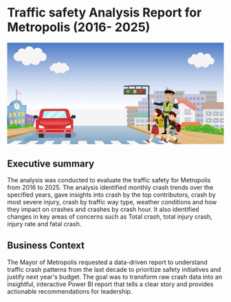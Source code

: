 # Traffic safety Analysis Report for Metropolis (2016- 2025)
![traffic-header](traffic-header.jpg)

## Executive summary
The analysis was conducted to evaluate the traffic safety for Metropolis from 2016 to 2025. The analysis identified monthly crash trends over the specified years, gave insights into crash by the top contributors, crash by most severe injury, crash by traffic way type, weather conditions and how they impact on crashes and crashes by crash hour. It also identified changes in key areas of concerns such as Total crash, total injury crash, injury rate and fatal crash.

## Business Context
The Mayor of Metropolis requested a data-driven report to understand traffic crash patterns from the last decade to prioritize safety initiatives and justify next year's budget. The goal was to transform raw crash data into an insightful, interactive Power BI report that tells a clear story and provides actionable recommendations for leadership.
